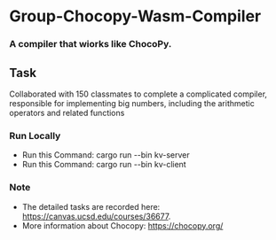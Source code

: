 # Group-Chocopy-Wasm-Compiler

### A compiler that wiorks like ChocoPy.

## Task
Collaborated with 150 classmates to complete a complicated compiler, responsible for implementing big numbers, including the arithmetic operators and related functions

### Run Locally
* Run this Command: cargo run --bin kv-server
* Run this Command: cargo run --bin kv-client

### Note
* The detailed tasks are recorded here: https://canvas.ucsd.edu/courses/36677.
* More information about Chocopy: https://chocopy.org/
